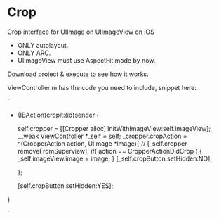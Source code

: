 # Crop

Crop interface for UIImage on UIImageView on iOS

* ONLY autolayout.
* ONLY ARC.
* UIImageView must use AspectFit mode by now.

Download project & execute to see how it works. 

ViewController.m has the code you need to include, snippet here: 

`
- (IBAction)cropit:(id)sender {
    
    self.cropper = [[Cropper alloc] initWithImageView:self.imageView];
    __weak ViewController *_self = self;
    _cropper.cropAction = ^(CropperAction action, UIImage *image){
        //        [_self.cropper removeFromSuperview];
        if( action == CropperActionDidCrop )
        {
            _self.imageView.image = image;
        }
        [_self.cropButton setHidden:NO];
        
    };
    
    [self.cropButton setHidden:YES];
    
}

`
